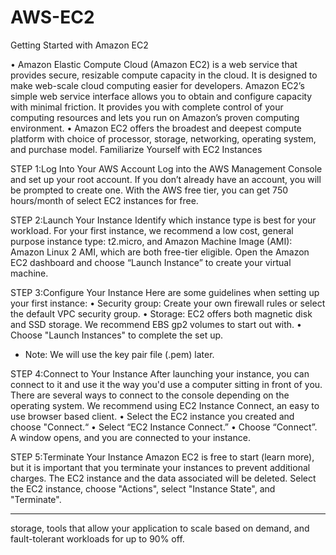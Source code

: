 # AWS-EC2
Getting Started with Amazon EC2

•	Amazon Elastic Compute Cloud (Amazon EC2) is a web service that provides secure, resizable compute capacity in the cloud. It is designed to make web-scale cloud computing easier for developers. Amazon EC2’s simple web service interface allows you to obtain and configure capacity with minimal friction. It provides you with complete control of your computing resources and lets you run on Amazon’s proven computing environment.
•	Amazon EC2 offers the broadest and deepest compute platform with choice of processor, storage, networking, operating system, and purchase model. 
Familiarize Yourself with EC2 Instances

STEP 1:Log Into Your AWS Account
Log into the AWS Management Console and set up your root account. If you don’t already have an account, you will be prompted to create one.
With the AWS free tier, you can get 750 hours/month of select EC2 instances for free.

STEP 2:Launch Your Instance
Identify which instance type is best for your workload. For your first instance, we recommend a low cost, general purpose instance type: t2.micro, and Amazon Machine Image (AMI): Amazon Linux 2 AMI, which are both free-tier eligible.
Open the Amazon EC2 dashboard and choose “Launch Instance” to create your virtual machine.

STEP 3:Configure Your Instance
Here are some guidelines when setting up your first instance:
•	Security group: Create your own firewall rules or select the default VPC security group.
•	Storage: EC2 offers both magnetic disk and SSD storage. We recommend EBS gp2 volumes to start out with.
•	Choose "Launch Instances" to complete the set up.
* Note: We will use the key pair file (.pem) later.

STEP 4:Connect to Your Instance
After launching your instance, you can connect to it and use it the way you'd use a computer sitting in front of you. There are several ways to connect to the console depending on the operating system. We recommend using EC2 Instance Connect, an easy to use browser based client.
•	Select the EC2 instance you created and choose "Connect.“
•	Select “EC2 Instance Connect.”
•	Choose “Connect”. A window opens, and you are connected to your instance.

STEP 5:Terminate Your Instance
Amazon EC2 is free to start (learn more), but it is important that you terminate your instances to prevent additional charges. The EC2 instance and the data associated will be deleted.
Select the EC2 instance, choose "Actions", select "Instance State", and "Terminate".
________________________________________
 storage, tools that allow your application to scale based on demand, and fault-tolerant workloads for up to 90% off.
